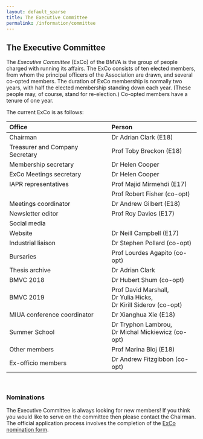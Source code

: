 ```yaml
---
layout: default_sparse
title: The Executive Committee
permalink: /information/committee
---
```


## The Executive Committee

The _Executive Committee_ (ExCo) of the BMVA is the group of people charged
with running its affairs.  The ExCo consists of ten elected members, from whom
the principal officers of the Association are drawn, and several co-opted
members.  The duration of ExCo membership is normally two years, with half the
elected membership standing down each year.  (These people may, of course,
stand for re-election.)  Co-opted members have a tenure of one year.

The current ExCo is as follows:

| Office | Person |
|:-------|:-------|
| Chairman | Dr Adrian Clark (E18) |
| Treasurer and Company Secretary&nbsp;&nbsp;&nbsp;| Prof Toby Breckon (E18) |
| Membership secretary | Dr Helen Cooper |
| ExCo Meetings secretary | Dr Helen Cooper |
| IAPR representatives | Prof Majid Mirmehdi (E17) |
| | Prof Robert Fisher (co-opt) |
| Meetings coordinator | Dr Andrew Gilbert (E18) |
| Newsletter editor | Prof Roy Davies (E17) |
| Social media | |
| Website | Dr Neill Campbell (E17) |
| Industrial liaison | Dr Stephen Pollard (co-opt) |
| Bursaries | Prof Lourdes Agapito (co-opt) |
| Thesis archive | Dr Adrian Clark |
| BMVC 2018 | Dr Hubert Shum (co-opt) |
| BMVC 2019 | Prof David Marshall, <br>Dr Yulia Hicks, <br>Dr Kirill Siderov (co-opt) |
| MIUA conference coordinator| Dr Xianghua Xie (E18) |
| Summer School | Dr Tryphon Lambrou, <br>Dr Michal Mickiewicz (co-opt) |
| Other members | Prof Marina Bloj (E18) |
| Ex-officio members | Dr Andrew Fitzgibbon (co-opt) |

<br />

### Nominations

The Executive Committee is always looking for new members! If you think you would like to serve on the committee then please contact the Chairman. The official application process involves the completion of the 
[ExCo nomination form](exco-nomination-form.pdf).


